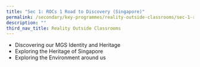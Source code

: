 ```yaml
---
title: "Sec 1: ROCs 1 Road to Discovery (Singapore)"
permalink: /secondary/key-programmes/reality-outside-classrooms/sec-1-rocs-1-road-to-discovery-singapore/
description: ""
third_nav_title: Reality Outside Classrooms
---
```

*   Discovering our MGS Identity and Heritage
*   Exploring the Heritage of Singapore
*   Exploring the Environment around us
